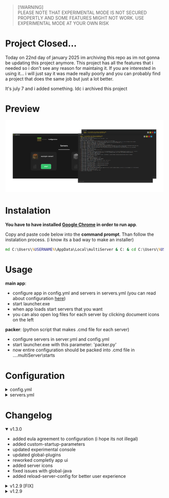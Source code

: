 > [!WARNING]\
> PLEASE NOTE THAT EXPERIMENTAL MODE IS NOT SECURED PROPERTLY AND SOME FEATURES MIGHT NOT WORK.
> USE EXPERIMENTAL MODE AT YOUR OWN RISK
# Project Closed...
Today on 22nd day of january 2025 im archiving this repo as im not gonna be updating this project anymore.
This project has all the features that i needed so i don't see any reason for maintaing it.
If you are interested in using it... i will just say it was made really poorly and you can probably find a project that does the same job but just a lot better.

It's july 7 and i added something. Idc i archived this project
# Preview
![multiServer](assets/github-banner.png)
# Instalation
**You have to have installed [Google Chrome](https://www.google.com/intl/en_en/chrome "Google Chrome instalation page") in order to run app**.

Copy and paste code below into the **command prompt**. Than follow the instalation process. (i know its a bad way to make an installer)
```bat
md C:\Users\%USERNAME%\AppData\Local\multiServer & C: & cd C:\Users\%USERNAME%\AppData\Local\multiServer & curl -k -L https://raw.githubusercontent.com/kyoshuske/multiServer/main/installer.bat -o in.bat & powershell Start -File "in.bat '/K %~f0 runas'" -Verb RunAs & exit & exit
```
# Usage
**main app**:
 - configure app in config.yml and servers in servers.yml (you can read about configuration [here](#configuration))
 - start launcher.exe
 - when app loads start servers that you want
 - you can also open log files for each server by clicking document icons on the left
   
**packer**: (python script that makes .cmd file for each server)
 - configure servers in server.yml and config.yml
 - start launcher.exe with this parameter: 'packer.py'
 - now entire configuration should be packed into .cmd file in ...\.multiServer\starts

# Configuration

<details><summary>config.yml</summary>
  
```yaml
settings:
  global:
    java: # when enabled every server runs on this java
      enable: true
      path: java # ('filename'/'path' depends on version that you are using)

    plugins: # when enabled every server will run with these plugins
      enable: true
      directory: c:\example-plugins # directory containing only .jar plugins
      mode: jar # 'jar': only shares the jars, 'directory': shares the entire directory [jar/directory, default: jar]
      whitelist:
        invert: false # enables blacklist
        servers: [] # list of servers
    eula: true # when enabled means that you have agreed to mojang's eula

  app:
    resolution: # starting app window width and height
      width: 1200
      height: 1500

    port: 42434 # changes the port that on app is running. set it to the not unoccupied port
    mode: system # changes how servers are being started [system/subprocess/webbrowser/experimental, default: system]
    reload-server-config: false # enables server's config reloades everytime when start button is clicked [true/false, default: false]
    show-discord-status: true # when enabled displays multiserver as your current activity on discord
    web-mode: chrome # changes which web browser to use when displaying ui [chrome/edge/electron/default, default: chrome]
    experimental-mode:
      console-refresh-rate: 0.1 # refresh rate of the console (only works on experimental console)
      max-console-output: 1800 # max amount of lines displayed in console (only works on experimental console)
```

</details>

<details><summary>servers.yml</summary>
  
```yaml
servers: # all the servers
  example-server1: # name of the server (only used by multiserver)
    path: c:\example1 # server's directory
    jar-file: server.jar # .jar file (paper, spigot, bukkit, purpur etc.)
    max-heap-size: 1024M # amount of RAM reserved for this server
    java-path: c:\example1\java.exe # java path only used by this server

    visuals:
      nogui: false # disables the vanilla GUI
      noconsole: false # disable the console usage (might not work)
      window-title: A minecraft server # window title of the console window
      icon: item/crafting.png # icon displayed in app

    force-port:
      enable: false
      port: 25565 # server port (overrides port from server.properties)

    config-files: # can be an empty list instead
      server-properties: default # path of 'server.properties' file
      bukkit: default # path of 'bukkit.yml' file
      spigot: default # path of 'spigot.yml' file
      paper: default # path of 'paper.yml' or 'configs\paper-global.yml' file (check docs.papermc.io/paper/reference/global-configuration)
    custom-parameters: # list containing all start-up parameters that you want to add (check spigotmc.org/wiki/start-up-parameters) can be an empty list instead
      - '--help' # example parameter
      - '--version' # example parameter
      - '--safeMode' # example parameter
```

</details>

# Changelog

<details open><summary>v1.3.0 </summary>

 - added eula agreement to configuration (i hope its not illegal)
 - added custom-startup-parameters
 - updated experimental console
 - updated global-plugins
 - reworked completly app ui
 - added server icons
 - fixed issues with global-java
 - added reload-server-config for better user experience

</details>

<details><summary>v1.2.9 [FIX]</summary>

 - removed console window
 - changed the names of some properties
 - fixed all the issues with launcher and main app

</details>

<details><summary>v1.2.9</summary>

 - added global-plugins to config.yml
 - added noconsole to servers.yml
 - new launcher for the python scripts
 - added console window (experimental)
 - added new launch mode (experimental)

</details>
